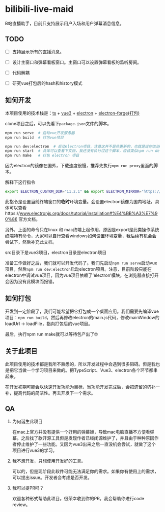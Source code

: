 # bilibili-live-maid

B站直播助手，目前只支持展示用户入场和用户弹幕消息信息。

## TODO

- [ ] 支持展示所有的直播消息。
- [ ] 设计主窗口和弹幕看板窗口。主窗口可以设置弹幕看板的监听房间。
- [ ] 代码解耦
- [ ] 研究vue打包后的hash和history模式



## 如何开发

本项目使用的技术栈是：[ts](https://jkchao.github.io/typescript-book-chinese/#why) + [vue3](https://v3.cn.vuejs.org/guide/introduction.html) + [electron](https://www.electronjs.org/docs) + [electron-forge(打包)](https://www.electronforge.io/)



clone项目之后，可以先看下`package.json`文件的脚本。

```sh
npm run serve  # 启动vue开发服务器
npm run build  # 打包vue项目

npm run dev:electron  # 启动electron项目，注意这并不是热更新的，也就是说你改动electron端的代码后需要重新启动此脚本
npm run start  # 具体可以查看下文档，我还没有执行过这个脚本，应该类似npm run dev:electron
npm run make   # 打包 electron 项目
```

因为electron的镜像在国外，下载速度很慢，推荐先执行`npm run proxy`里面的脚本。

解释下这行指令

```sh
export ELECTRON_CUSTOM_DIR="11.2.1" && export ELECTRON_MIRROR="https://npm.taobao.org/mirrors/electron/"
```

此指令是设置当前终端窗口的**临时**环境变量。会设置electron镜像为国内地址。具体可以查看https://www.electronjs.org/docs/tutorial/installation#%E4%BB%A3%E7%90%86 官方文档。

另外，上面的命令只在linux 和 mac终端上起作用，原因是export是此类操作系统终端特有命令，大家可以自行查看windows如何设置环境变量，我后续有机会会尝试下，然后补充此文档。

src目录下是vue3项目，electron目录是electron项目

准备工作做好之后，我们就可以开发代码了。我们先启动`npm run serve`启动vue项目，然后`npm run dev:electron`启动electron项目。注意，目前阶段只能在electron中调试vue项目，因为vue项目依赖了‘electron’模块，在浏览器直接打开会因为没有此模块而报错。



## 如何打包

开发到一定阶段了，我们可能希望把它打包成一个桌面应用。我们需要先编译vue项目：`npm run build`，然后再修改electron的main.js代码，修改mainWindow的loadUrl -> loadFile，指向打包后的vue项目。

最后，执行npm run make就可以等待包产出了🤓



## 关于此项目

此项目使用的技术都是我所不熟悉的，所以开发过程中会遇到很多阻碍。但是我也是把它当做一个学习项目来做的。把TypeScript、Vue3、electron各个环节都串起来。

在开发初期可能会以快速开发功能为目标，当功能开发完成后，会把遗留的坑补一补，提高代码的简洁性。再去开发下一个需求。



## QA

1. 为何诞生此项目

   在mac上官方并没有提供一个好用的弹幕姬，导致mac电脑直播不方便看弹幕。之后找了款开源工具但是发现作者已经闭源维护了，并且由于种种原因作者停止维护了一些功能。又因为vue3出来之后一直没机会尝试，就做了这个项目进行vue3的学习。

2. 我不想开发，只想使用开发好的工具。

   可以的，但是现阶段此软件可能无法满足你的需求。如果你有使用上的需求，可以提出issue。开发者会考虑是否开发。

2. 我可以提PR吗？

   欢迎各种形式帮助此项目，很荣幸收到你的PR。我会帮助你进行code review。
